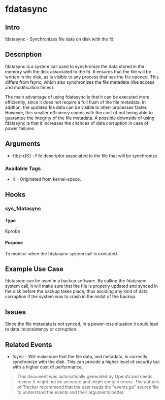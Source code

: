 
# fdatasync

## Intro
fdatasync - Synchronizes file data on disk with the fd.

## Description
fdatasync is a system call used to synchronize the data stored in the memory with the disk associated to the fd. It ensures that the file will be written in the disk, as is visible to any process that has the file opened. This differs from fsync, which also synchronizes the file metadata (like access and modification times).

The main advantage of using fdatasync is that it can be executed more efficiently, since it does not require a full flush of the file metadata. In addtion, the updated file data can be visible to other processes faster. However, this smaller efficiency comes with the cost of not being able to guarantee the integrity of the file metadata. A possible downside of using fdatasync is that it increases the chances of data corruption in case of power failures

## Arguments
* `fd`:`int`[K] - File descriptor associated to the file that will be synchronize.

### Available Tags
* K - Originated from kernel-space.

## Hooks
### sys_fdatasync
#### Type
Kprobe
#### Purpose
To monitor when the fdatasync system call is executed.

## Example Use Case
fdatasync can be used in a backup software. By calling the fdatasync system call, it will make sure that the file is properly updated and synced in the disk before the backup takes place, thus avoiding any kind of data corruption if the system was to crash in the midst of the backup.

## Issues
Since the file metadata is not synced, in a power-loss situation it could lead to data inconsistency or corruption.

## Related Events
* fsync - Will make sure that the file data, and metadata, is correctly synchronize with the disk. This can provide a higher level of security but with a higher cost of performance.

> This document was automatically generated by OpenAI and needs review. It might
> not be accurate and might contain errors. The authors of Tracker recommend that
> the user reads the "events.go" source file to understand the events and their
> arguments better.
